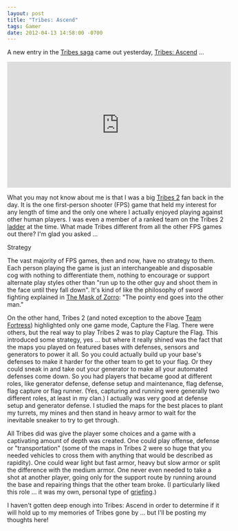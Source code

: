 ```yaml
---
layout: post
title: "Tribes: Ascend"
tags: Gamer
date: 2012-04-13 14:58:00 -0700
---
```


A new entry in the [Tribes saga](http://en.wikipedia.org/wiki/Tribes_%28series%29) came out yesterday, [Tribes: Ascend](https://account.hirezstudios.com/tribesascend/default.aspx?ok=) ...

<iframe allowfullscreen="" frameborder="0" height="293" src="http://www.youtube.com/embed/O-70Bg2zRsg" width="520"></iframe><br/>

What you may not know about me is that I was a big [Tribes 2](http://en.wikipedia.org/wiki/Tribes_2) fan back in the day.  It is the one first-person shooter (FPS) game that held my interest for any length of time and the only one where I actually enjoyed playing against other human players.  I was even a member of a ranked team on the Tribes 2 [ladder](http://en.wikipedia.org/wiki/League_table) at the time.  What made Tribes different from all the other FPS games out there?  I'm glad you asked ...

Strategy

The vast majority of FPS games, then and now, have no strategy to them.  Each person playing the game is just an interchangeable and disposable cog with nothing to differentiate them, nothing to encourage or support alternate play styles other than "run up to the other guy and shoot them in the face until they fall down".  It's kind of like the philosophy of sword fighting explained in [The Mask of Zorro](http://www.imdb.com/title/tt0120746/): "The pointy end goes into the other man."

On the other hand, Tribes 2 (and noted exception to the above [Team Fortress](http://en.wikipedia.org/wiki/Team_Fortress)) highlighted only one game mode, Capture the Flag.  There were others, but the real way to play Tribes 2 was to play Capture the Flag.  This introduced some strategy, yes ... but where it really shined was the fact that the maps you played on featured bases with defenses, sensors and generators to power it all.  So you could actually build up your base's defenses to make it harder for the other team to get to your flag.  Or they could sneak in and take out your generator to make all your automated defenses come down.  So you had players that became good at different roles, like generator defense, defense setup and maintenance, flag defense, flag capture or flag runner.  (Yes, capturing and running were generally two different roles, at least in my clan.)  I actually was very good at defense setup and generator defense.  I studied the maps for the best places to plant my turrets, my mines and then stand in heavy armor to wait for the inevitable sneaker to try to get through.

All Tribes did was give the player some choices and a game with a captivating amount of depth was created.  One could play offense, defense or "transportation" (some of the maps in Tribes 2 were so huge that you needed vehicles to cross them with anything that would be described as rapidity).  One could wear light but fast armor, heavy but slow armor or split the difference with the medium armor.  One never even needed to take a shot at another player, going only for the support route by running around the base and repairing things that the other team broke.  (I particularly liked this role ... it was my own, personal type of [griefing](http://en.wikipedia.org/wiki/Wikipedia:Griefing).)

I haven't gotten deep enough into Tribes: Ascend in order to determine if it will hold up to my memories of Tribes gone by ... but I'll be posting my thoughts here!
